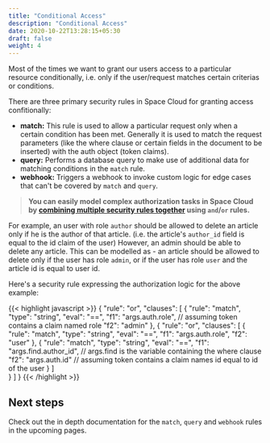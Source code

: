 ```yaml
---
title: "Conditional Access"
description: "Conditional Access"
date: 2020-10-22T13:28:15+05:30
draft: false
weight: 4
---
```


Most of the times we want to grant our users access to a particular resource conditionally, i.e. only if the user/request matches certain criterias or conditions. 

There are three primary security rules in Space Cloud for granting access confitionally:

- **match:** This rule is used to allow a particular request only when a certain condition has been met. Generally it is used to match the request parameters (like the where clause or certain fields in the document to be inserted) with the auth object (token claims).
- **query:** Performs a database query to make use of additional data for matching conditions in the `match` rule. 
- **webhook:** Triggers a webhook to invoke custom logic for edge cases that can't be covered by `match` and `query`.

> **You can easily model complex authorization tasks in Space Cloud by [combining multiple security rules together](/security/security-rules/combining-multiple-rules) using `and`/`or` rules.**

For example, an user with role `author` should be allowed to delete an article only if he is the author of that article. (i.e. the article's `author_id` field is equal to the id claim of the user) However, an admin should be able to delete any article. This can be modelled as - an article should be allowed to delete only if the user has role `admin`, or if the user has role `user` and the article id is equal to user id. 

Here's a security rule expressing the authorization logic for the above example:

{{< highlight javascript >}}
{
  "rule": "or",
  "clauses": [
    {
      "rule": "match",
      "type": "string",
      "eval": "==",
      "f1": "args.auth.role", // assuming token contains a claim named role
      "f2": "admin" 
    },
    {
      "rule": "or",
      "clauses": [
        {
          "rule": "match",
          "type": "string",
          "eval": "==",
          "f1": "args.auth.role",
          "f2": "user" 
        },
       {
          "rule": "match",
          "type": "string",
          "eval": "==",
          "f1": "args.find.author_id", // args.find is the variable containing the where clause
          "f2": "args.auth.id" // assuming token contains a claim names id equal to id of the user
        }
      ]   
    }
  ]
}
{{< /highlight >}}

## Next steps

Check out the in depth documentation for the `match`, `query` and `webhook` rules in the upcoming pages.